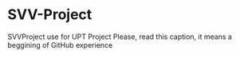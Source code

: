 # SVV-Project
SVVProject use for UPT Project
Please, read this caption, it means a beggining of GitHub experience

